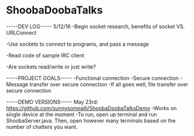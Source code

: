 # ShoobaDoobaTalks 
-----DEV LOG----- 
5/12/16 
-Begin socket research, benefits of socket VS. URLConnect 

-Use sockets to connect to programs, and pass a message 

-Read code of sample IRC client 

-Are sockets read/write or just write? 



-----PROJECT GOALS----- 
-Functional connection 
-Secure connection 
-Message transfer over secure connection 
-If all goes well, file transfer over secure connection 

-----DEMO VERSIONS-----
May 23rd: https://github.com/sunnysompalli/ShoobaDoobaTalksDemo
    -Works on single device at the moment
    -To run, open up terminal and run ShoobaServer.java. Then, open however many terminals based on the number of chatters you want.